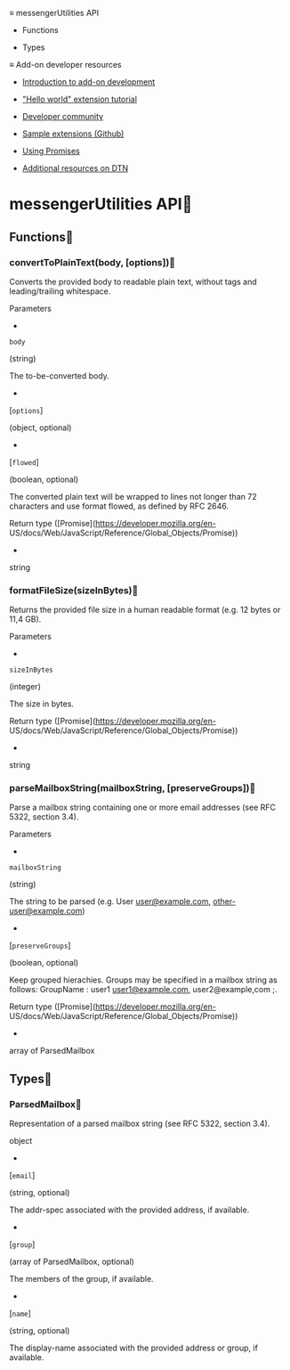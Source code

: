 ≡ messengerUtilities API

  * Functions

  * Types

≡ Add-on developer resources

  * [Introduction to add-on development](https://developer.thunderbird.net/add-ons/about-add-ons)

  * ["Hello world" extension tutorial](https://developer.thunderbird.net/add-ons/hello-world-add-on)

  * [Developer community](https://developer.thunderbird.net/add-ons/community)

  * [Sample extensions (Github)](https://github.com/thunderbird/sample-extensions)

  * [Using Promises](https://developer.mozilla.org/en-US/docs/Web/JavaScript/Guide/Using_promises)

  * [Additional resources on DTN](https://developer.thunderbird.net/add-ons/resources)

# messengerUtilities API

## Functions

### convertToPlainText(body, [options])

Converts the provided body to readable plain text, without tags and
leading/trailing whitespace.

Parameters

  * 

`body`

(string)

The to-be-converted body.

  * 

[`options`]

(object, optional)

  * 

[`flowed`]

(boolean, optional)

The converted plain text will be wrapped to lines not longer than 72
characters and use format flowed, as defined by RFC 2646.

Return type ([Promise](https://developer.mozilla.org/en-
US/docs/Web/JavaScript/Reference/Global_Objects/Promise))

  * 

string

### formatFileSize(sizeInBytes)

Returns the provided file size in a human readable format (e.g. 12 bytes or
11,4 GB).

Parameters

  * 

`sizeInBytes`

(integer)

The size in bytes.

Return type ([Promise](https://developer.mozilla.org/en-
US/docs/Web/JavaScript/Reference/Global_Objects/Promise))

  * 

string

### parseMailboxString(mailboxString, [preserveGroups])

Parse a mailbox string containing one or more email addresses (see RFC 5322,
section 3.4).

Parameters

  * 

`mailboxString`

(string)

The string to be parsed (e.g. User <user@example.com>, other-user@example.com)

  * 

[`preserveGroups`]

(boolean, optional)

Keep grouped hierachies. Groups may be specified in a mailbox string as
follows: GroupName : user1 <user1@example.com>, user2@example,com ;.

Return type ([Promise](https://developer.mozilla.org/en-
US/docs/Web/JavaScript/Reference/Global_Objects/Promise))

  * 

array of ParsedMailbox

## Types

### ParsedMailbox

Representation of a parsed mailbox string (see RFC 5322, section 3.4).

object

  * 

[`email`]

(string, optional)

The addr-spec associated with the provided address, if available.

  * 

[`group`]

(array of ParsedMailbox, optional)

The members of the group, if available.

  * 

[`name`]

(string, optional)

The display-name associated with the provided address or group, if available.


